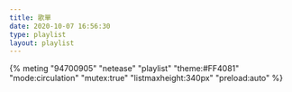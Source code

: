 ```yaml
---
title: 歌單
date: 2020-10-07 16:56:30
type: playlist
layout: playlist
---
```



{% meting "94700905" "netease" "playlist" "theme:#FF4081" "mode:circulation" "mutex:true" "listmaxheight:340px" "preload:auto"  %}


